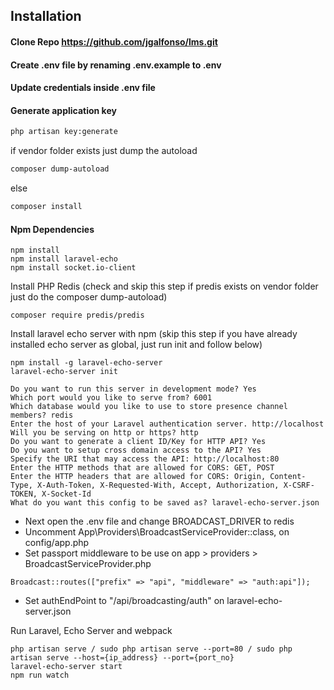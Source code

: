 ## Installation

#### Clone Repo https://github.com/jgalfonso/lms.git
#### Create .env file by renaming .env.example to .env
#### Update credentials inside .env file
#### Generate application key
```bash
php artisan key:generate
```

if vendor folder exists just dump the autoload

```bash
composer dump-autoload
```

else

```bash
composer install
```

#### Npm Dependencies
	
```bas
npm install
npm install laravel-echo
npm install socket.io-client
```

Install PHP Redis (check and skip this step if predis exists on vendor folder just do the composer dump-autoload)

```bas
composer require predis/predis
```

Install laravel echo server with npm (skip this step if you have already installed echo server as global, just run init and follow below)

```bas
npm install -g laravel-echo-server
laravel-echo-server init

Do you want to run this server in development mode? Yes
Which port would you like to serve from? 6001
Which database would you like to use to store presence channel members? redis
Enter the host of your Laravel authentication server. http://localhost
Will you be serving on http or https? http
Do you want to generate a client ID/Key for HTTP API? Yes
Do you want to setup cross domain access to the API? Yes
Specify the URI that may access the API: http://localhost:80
Enter the HTTP methods that are allowed for CORS: GET, POST
Enter the HTTP headers that are allowed for CORS: Origin, Content-Type, X-Auth-Token, X-Requested-With, Accept, Authorization, X-CSRF-TOKEN, X-Socket-Id
What do you want this config to be saved as? laravel-echo-server.json
```

- Next open the .env file and change BROADCAST_DRIVER to redis
- Uncomment App\Providers\BroadcastServiceProvider::class, on config/app.php
- Set passport middleware to be use on app > providers > BroadcastServiceProvider.php

```bas
Broadcast::routes(["prefix" => "api", "middleware" => "auth:api"]);
```
- Set authEndPoint to "/api/broadcasting/auth" on laravel-echo-server.json

Run Laravel, Echo Server and webpack
```bas
php artisan serve / sudo php artisan serve --port=80 / sudo php artisan serve --host={ip_address} --port={port_no}
laravel-echo-server start
npm run watch
```
